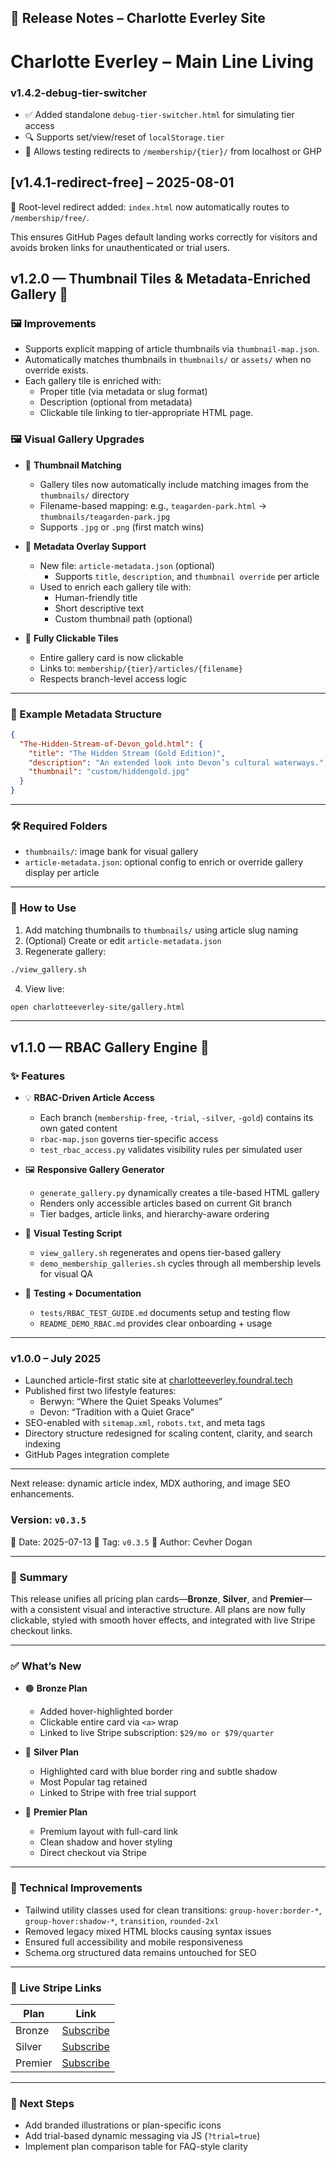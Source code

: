 ## 📝 **Release Notes – Charlotte Everley Site**

# Charlotte Everley – Main Line Living

### v1.4.2-debug-tier-switcher

- ✅ Added standalone `debug-tier-switcher.html` for simulating tier access
- 🔍 Supports set/view/reset of `localStorage.tier`
- 🚀 Allows testing redirects to `/membership/{tier}/` from localhost or GHP


## [v1.4.1-redirect-free] – 2025-08-01
🔁 Root-level redirect added: `index.html` now automatically routes to `/membership/free/`.

This ensures GitHub Pages default landing works correctly for visitors and avoids broken links for unauthenticated or trial users.


## v1.2.0 — Thumbnail Tiles & Metadata-Enriched Gallery 🎨

### 🖼 Improvements
- Supports explicit mapping of article thumbnails via `thumbnail-map.json`.
- Automatically matches thumbnails in `thumbnails/` or `assets/` when no override exists.
- Each gallery tile is enriched with:
  - Proper title (via metadata or slug format)
  - Description (optional from metadata)
  - Clickable tile linking to tier-appropriate HTML page.


### 🖼 Visual Gallery Upgrades

- 🎯 **Thumbnail Matching**
  - Gallery tiles now automatically include matching images from the `thumbnails/` directory
  - Filename-based mapping: e.g., `teagarden-park.html` → `thumbnails/teagarden-park.jpg`
  - Supports `.jpg` or `.png` (first match wins)

- 🧠 **Metadata Overlay Support**
  - New file: `article-metadata.json` (optional)
    - Supports `title`, `description`, and `thumbnail override` per article
  - Used to enrich each gallery tile with:
    - Human-friendly title
    - Short descriptive text
    - Custom thumbnail path (optional)

- 🔗 **Fully Clickable Tiles**
  - Entire gallery card is now clickable
  - Links to: `membership/{tier}/articles/{filename}`
  - Respects branch-level access logic

---

### 📁 Example Metadata Structure

```json
{
  "The-Hidden-Stream-of-Devon_gold.html": {
    "title": "The Hidden Stream (Gold Edition)",
    "description": "An extended look into Devon’s cultural waterways.",
    "thumbnail": "custom/hiddengold.jpg"
  }
}
````

---

### 🛠 Required Folders

* `thumbnails/`: image bank for visual gallery
* `article-metadata.json`: optional config to enrich or override gallery display per article

---

### 📘 How to Use

1. Add matching thumbnails to `thumbnails/` using article slug naming
2. (Optional) Create or edit `article-metadata.json`
3. Regenerate gallery:

```bash
./view_gallery.sh
```

4. View live:

```bash
open charlotteeverley-site/gallery.html
```

---


## v1.1.0 — RBAC Gallery Engine 🎉

### ✨ Features

- 💡 **RBAC-Driven Article Access**
  - Each branch (`membership-free`, `-trial`, `-silver`, `-gold`) contains its own gated content
  - `rbac-map.json` governs tier-specific access
  - `test_rbac_access.py` validates visibility rules per simulated user

- 🖼 **Responsive Gallery Generator**
  - `generate_gallery.py` dynamically creates a tile-based HTML gallery
  - Renders only accessible articles based on current Git branch
  - Tier badges, article links, and hierarchy-aware ordering

- 🔁 **Visual Testing Script**
  - `view_gallery.sh` regenerates and opens tier-based gallery
  - `demo_membership_galleries.sh` cycles through all membership levels for visual QA

- 🧪 **Testing + Documentation**
  - `tests/RBAC_TEST_GUIDE.md` documents setup and testing flow
  - `README_DEMO_RBAC.md` provides clear onboarding + usage

---

### v1.0.0 – July 2025

- Launched article-first static site at [charlotteeverley.foundral.tech](https://charlotteeverley.foundral.tech)
- Published first two lifestyle features:
  - Berwyn: “Where the Quiet Speaks Volumes”
  - Devon: “Tradition with a Quiet Grace”
- SEO-enabled with `sitemap.xml`, `robots.txt`, and meta tags
- Directory structure redesigned for scaling content, clarity, and search indexing
- GitHub Pages integration complete

---

Next release: dynamic article index, MDX authoring, and image SEO enhancements.

### Version: `v0.3.5`

📅 Date: 2025-07-13
🔖 Tag: `v0.3.5`
👤 Author: Cevher Dogan

---

### 🎯 Summary

This release unifies all pricing plan cards—**Bronze**, **Silver**, and **Premier**—with a consistent visual and interactive structure. All plans are now fully clickable, styled with smooth hover effects, and integrated with live Stripe checkout links.

---

### ✅ What’s New

* 🟤 **Bronze Plan**

  * Added hover-highlighted border
  * Clickable entire card via `<a>` wrap
  * Linked to live Stripe subscription: `$29/mo or $79/quarter`

* 🥈 **Silver Plan**

  * Highlighted card with blue border ring and subtle shadow
  * Most Popular tag retained
  * Linked to Stripe with free trial support

* 💎 **Premier Plan**

  * Premium layout with full-card link
  * Clean shadow and hover styling
  * Direct checkout via Stripe

---

### 🔧 Technical Improvements

* Tailwind utility classes used for clean transitions:
  `group-hover:border-*`, `group-hover:shadow-*`, `transition`, `rounded-2xl`
* Removed legacy mixed HTML blocks causing syntax issues
* Ensured full accessibility and mobile responsiveness
* Schema.org structured data remains untouched for SEO

---

### 🔗 Live Stripe Links

| Plan    | Link                                                        |
| ------- | ----------------------------------------------------------- |
| Bronze  | [Subscribe](https://buy.stripe.com/7sY9AT9xG4BH7Kf9FPfQI09) |
| Silver  | [Subscribe](https://buy.stripe.com/6oU4gzeS07NTc0v7xHfQI06) |
| Premier | [Subscribe](https://buy.stripe.com/bJe28reS03xDfcHg4dfQI07) |

---

### 📌 Next Steps

* Add branded illustrations or plan-specific icons
* Add trial-based dynamic messaging via JS (`?trial=true`)
* Implement plan comparison table for FAQ-style clarity


